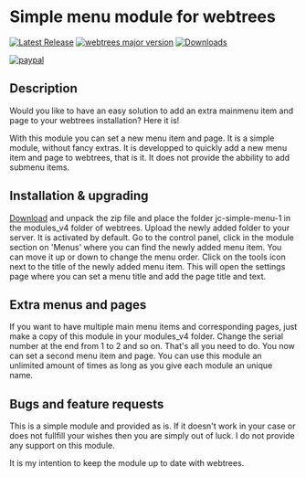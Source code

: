 Simple menu module for webtrees
==============================

[![Latest Release](https://img.shields.io/github/release/JustCarmen/webtrees-simple-menu.svg)][1]
[![webtrees major version](https://img.shields.io/badge/webtrees-v2.x-green)][2]
[![Downloads](https://img.shields.io/github/downloads/JustCarmen/webtrees-simple-menu/total.svg)]()

[![paypal](https://www.paypalobjects.com/en_US/i/btn/btn_donateCC_LG.gif)](https://www.paypal.com/cgi-bin/webscr?cmd=_donations&business=XPBC2W85M38AS&item_name=webtrees%20modules%20by%20JustCarmen&currency_code=EUR)

Description
------------
Would you like to have an easy solution to add an extra mainmenu item and page to your webtrees installation?
Here it is!

With this module you can set a new menu item and page. It is a simple module, without fancy extras. It is developped to quickly add a new menu item and page to webtrees, that is it. It does not provide the abbility to add submenu items.

Installation & upgrading
------------------------
[Download][3] and unpack the zip file and place the folder jc-simple-menu-1 in the modules_v4 folder of webtrees. Upload the newly added folder to your server. It is activated by default. Go to the control panel, click in the module section on 'Menus' where you can find the newly added menu item. You can move it up or down to change the menu order. Click on the tools icon next to the title of the newly added menu item. This will open the settings page where you can set a menu title and add the page title and text.

Extra menus and pages
---------------------
If you want to have multiple main menu items and corresponding pages, just make a copy of this module in your modules_v4 folder. Change the serial number at the end from 1 to 2 and so on. That's all you need to do. You now can set a second menu item and page. You can use this module an unlimited amount of times as long as you give each module an unique name.

Bugs and feature requests
-------------------------
This is a simple module and provided as is. If it doesn't work in your case or does not fullfill your wishes then you are simply out of luck. I do not provide any support on this module.

It is my intention to keep the module up to date with webtrees.

 [1]: https://github.com/JustCarmen/webtrees-simple-menu/releases/latest
 [2]: https://webtrees.github.io/download/
 [3]: https://github.com/JustCarmen/webtrees-simple-menu/releases/download/1.0/jc-simple-menu-1.zip
